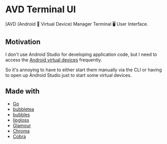 AVD Terminal UI
===============

[AVD (Android 🤖 Virtual Device) Manager Terminal 🖥️ User Interface.

## Motivation

I don't use Android Studio for developing application code,
but I need to access the [Android virtual devices][avds] frequently.

So it's annoying to have to either start them manually via the CLI or
having to open up Android Studio just to start some virtual devices.

## Made with

- [Go](https://golang.org/)
- [bubbletea](https://github.com/charmbracelet/bubbletea)
- [bubbles](https://github.com/charmbracelet/bubbles)
- [lipgloss](https://github.com/charmbracelet/lipgloss)
- [Glamour](https://github.com/charmbracelet/glamour)
- [Chroma](https://github.com/alecthomas/chroma)
- [Cobra](https://github.com/spf13/cobra)

[avds]: https://developer.android.com/studio/run/managing-avds

